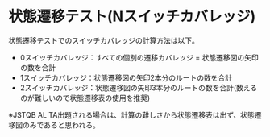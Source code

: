 # 状態遷移テスト(Nスイッチカバレッジ)
状態遷移テストでのスイッチカバレッジの計算方法は以下。

- 0スイッチカバレッジ：すべての個別の遷移カバレッジ = 状態遷移図の矢印の数を合計
- 1スイッチカバレッジ：状態遷移図の矢印2本分のルートの数を合計
- 2スイッチカバレッジ：状態遷移図の矢印3本分のルートの数を合計(数えるのが難しいので状態遷移表の使用を推奨)

※JSTQB AL TA出題される場合は、計算の難しさから状態遷移表は出ず、状態遷移図のみであると思われる。